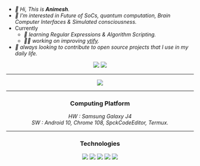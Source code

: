- *👋 Hi, This is **Animesh**.*
- *💠 I’m interested in Future of SoCs, quantum computation, Brain Computer Interfaces & Simulated consciousness.*
- Currently
  - *🌱 learning Regular Expressions & Algorithm Scripting.*
  - *👨‍🏭 working on improving [ytify](https://github.com/n-ce/ytify/).*
- *🤝 always looking to contribute to open source projects that I use in my daily life.*

<div align="center">
<a href="https://t.me/encetg"><img src="https://img.shields.io/badge/Telegram-2CA5E0?style=for-the-badge&logo=telegram&logoColor=white"></a>
<a href="https://n-ce.github.io/n-ce/"><img src="https://img.shields.io/badge/Portfolio-%23121011.svg?style=for-the-badge&logo=github"></a>
<br>
<hr>
<img src="https://github-readme-stats.vercel.app/api?username=n-ce&hide_title=true&theme=merko&hide_border=true&hide_rank=true&bg_color=0f01&border_radius=10">
<hr>
<h3>Computing Platform</h3>
<em>HW : Samsung Galaxy J4</em>
<br>
<em>SW : Android 10, Chrome 108, SpckCodeEditor, Termux.</em>
<hr>
<h3>Technologies</h3>

<img src="https://img.shields.io/badge/HTML5-E34F26?style=for-the-badge&logo=html5&logoColor=white">
<img src="https://img.shields.io/badge/CSS3-1572B6?style=for-the-badge&logo=css3&logoColor=white">
<img src="https://img.shields.io/badge/ES6-F7DF1E?style=for-the-badge&logo=javascript&logoColor=black">
<img src="https://img.shields.io/badge/Netlify-00C7B7?style=for-the-badge&logo=netlify&logoColor=white">
<img src="https://img.shields.io/badge/Markdown-777777?style=for-the-badge&logo=markdown&logoColor=white">
</div>


<!---
n-ce/n-ce is a ✨ special ✨ repository because its `README.md` (this file) appears on your GitHub profile.
You can click the Preview link to take a look at your changes.
--->
